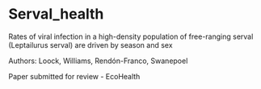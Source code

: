 # Serval_health
Rates of viral infection in a high-density population of free-ranging serval (Leptailurus serval) are driven by season and sex

Authors: Loock, Williams, Rendón-Franco, Swanepoel

Paper submitted for review - EcoHealth 
